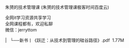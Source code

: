朱赟的技术管理课 (朱赟的技术管理课极客时间百度云)

全网it学习资源共享学习<br>全网课程都有，欢迎私聊<br>微信：jerryttom<br>

| &nbsp;&nbsp;└──新书丨《跃迁：从技术到管理的硅谷路径》.pdf &nbsp;1.77M